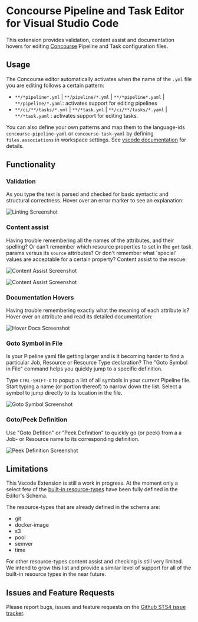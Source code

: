 # Concourse Pipeline and Task Editor for Visual Studio Code

This extension provides validation, content assist and documentation hovers
for editing [Concourse](https://concourse-ci.org/) Pipeline and Task configuration files.

## Usage

The Concourse editor automatically activates when the name of the  `.yml` file you are editing 
follows a certain pattern:

  - `**/*pipeline*.yml` | `**/pipeline/*.yml` | `**/*pipeline*.yaml` | `**/pipeline/*.yaml`: activates support for editing pipelines
  - `**/ci/**/tasks/*.yml` | `**/*task.yml` |  `**/ci/**/tasks/*.yaml` | `**/*task.yaml` : activates support for editing tasks.
  
You can also define your own patterns and map them to the language-ids `concourse-pipeline-yaml` 
or `concourse-task-yaml` by defining `files.associations` in workspace settings. 
See [vscode documentation](https://code.visualstudio.com/Docs/languages/overview#_adding-a-file-extension-to-a-language) for details.

## Functionality

### Validation

As you type the text is parsed and checked for basic syntactic and structural correctness. Hover over
an error marker to see an explanation:

![Linting Screenshot][linting]

### Content assist

Having trouble remembering all the names of the attributes, and their spelling? Or can't remember
which resource properties to set in the `get` task params versus its `source` attributes? Or
don't remember what 'special' values are acceptable for a certain property? Content assist
to the rescue:

![Content Assist Screenshot][ca1]

![Content Assist Screenshot][ca2]

### Documentation Hovers

Having trouble remembering exactly what the meaning of each attribute is? Hover over an attribute and 
read its detailed documentation:

![Hover Docs Screenshot][hovers]

### Goto Symbol in File

Is your Pipeline yaml file getting larger and is it becoming harder to find a particular Job, Resource or
Resource Type declaration? The "Goto Symbol in File" command helps you quickly jump to a specific
definition.

Type `CTRL-SHIFT-O` to popup a list of all symbols in your current Pipeline file. Start typing a name 
(or portion thereof) to narrow down the list. Select a symbol to jump directly to its location in the
file.

![Goto Symbol Screenshot][goto_symbol]

### Goto/Peek Definition

Use "Goto Defition" or "Peek Definition" to quickly go (or peek) from a a Job- or Resource name 
to its corresponding definition.

![Peek Definition Screenshot][peek]

## Limitations

This Vscode Extension is still a work in progress. At the moment only a select few of the [built-in resource-types](https://concourse-ci.org/resource-types.html)
have been fully defined in the Editor's Schema. 

The resource-types that are already defined in the schema are:

 - git
 - docker-image
 - s3
 - pool
 - semver
 - time

For other resource-types content assist and checking is still very limited. We intend
to grow this list and provide a similar level of support for all of the built-in resource types in
the near future.

## Issues and Feature Requests

Please report bugs, issues and feature requests on the [Github STS4 issue tracker](https://github.com/spring-projects/spring-tools/issues). 

[linting]: https://raw.githubusercontent.com/spring-projects/spring-tools/98148c08b608ff365fb87b2de955d6833f7ee082/vscode-extensions/vscode-concourse/readme-imgs/linting.png
[ca1]:     https://raw.githubusercontent.com/spring-projects/spring-tools/98148c08b608ff365fb87b2de955d6833f7ee082/vscode-extensions/vscode-concourse/readme-imgs/content-assist-1.png
[ca2]:     https://raw.githubusercontent.com/spring-projects/spring-tools/98148c08b608ff365fb87b2de955d6833f7ee082/vscode-extensions/vscode-concourse/readme-imgs/content-assist-2.png
[hovers]:  https://raw.githubusercontent.com/spring-projects/spring-tools/98148c08b608ff365fb87b2de955d6833f7ee082/vscode-extensions/vscode-concourse/readme-imgs/hover.png
[peek]:    https://raw.githubusercontent.com/spring-projects/spring-tools/98148c08b608ff365fb87b2de955d6833f7ee082/vscode-extensions/vscode-concourse/readme-imgs/peek.png
[goto_symbol]: https://raw.githubusercontent.com/spring-projects/spring-tools/d095208cfb34b0f129e6b66d41d099955a712f81/vscode-extensions/vscode-concourse/readme-imgs/goto-symbol.png
